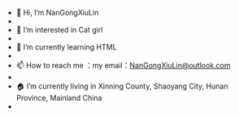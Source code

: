 - 👋 Hi, I’m NanGongXiuLin
- 
- 👀 I’m interested in Cat girl
- 
- 🌱 I’m currently learning HTML
- 
- 📫 How to reach me ：my email：NanGongXiuLin@outlook.com
- 
- 🏠 I’m currently living in Xinning County, Shaoyang City, Hunan Province, Mainland China
- 

<!---
QingFu231/QingFu231 is a ✨ special ✨ repository because its `README.md` (this file) appears on your GitHub profile.
You can click the Preview link to take a look at your changes.
--->
